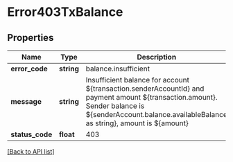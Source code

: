 # Error403TxBalance

## Properties

Name | Type | Description | Notes
------------ | ------------- | ------------- | -------------
**error_code** | **string** | balance.insufficient |
**message** | **string** | Insufficient balance for account ${transaction.senderAccountId} and payment amount ${transaction.amount}. Sender balance is ${senderAccount.balance.availableBalance as string}, amount is ${amount} |
**status_code** | **float** | 403 |

[[Back to API list]](../../README.md#api-endpoints)
